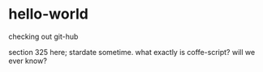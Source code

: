 # hello-world
checking out git-hub


section 325 here; stardate sometime. what exactly is coffe-script? will we ever know?
